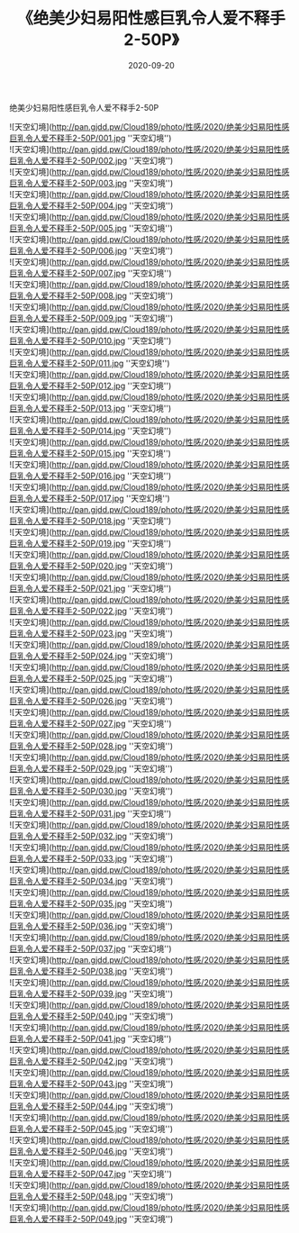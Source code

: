 ﻿---
layout: post
title:  《绝美少妇易阳性感巨乳令人爱不释手2-50P》
date:   2020-09-20
img: http://pan.gjdd.pw/Cloud189/photo/性感/2020/绝美少妇易阳性感巨乳令人爱不释手2-50P/000.jpg
categories: [美女, 性感, 泳衣]
---

绝美少妇易阳性感巨乳令人爱不释手2-50P



![天空幻境](http://pan.gjdd.pw/Cloud189/photo/性感/2020/绝美少妇易阳性感巨乳令人爱不释手2-50P/001.jpg ''天空幻境'') <br>
![天空幻境](http://pan.gjdd.pw/Cloud189/photo/性感/2020/绝美少妇易阳性感巨乳令人爱不释手2-50P/002.jpg ''天空幻境'') <br>
![天空幻境](http://pan.gjdd.pw/Cloud189/photo/性感/2020/绝美少妇易阳性感巨乳令人爱不释手2-50P/003.jpg ''天空幻境'') <br>
![天空幻境](http://pan.gjdd.pw/Cloud189/photo/性感/2020/绝美少妇易阳性感巨乳令人爱不释手2-50P/004.jpg ''天空幻境'') <br>
![天空幻境](http://pan.gjdd.pw/Cloud189/photo/性感/2020/绝美少妇易阳性感巨乳令人爱不释手2-50P/005.jpg ''天空幻境'') <br>
![天空幻境](http://pan.gjdd.pw/Cloud189/photo/性感/2020/绝美少妇易阳性感巨乳令人爱不释手2-50P/006.jpg ''天空幻境'') <br>
![天空幻境](http://pan.gjdd.pw/Cloud189/photo/性感/2020/绝美少妇易阳性感巨乳令人爱不释手2-50P/007.jpg ''天空幻境'') <br>
![天空幻境](http://pan.gjdd.pw/Cloud189/photo/性感/2020/绝美少妇易阳性感巨乳令人爱不释手2-50P/008.jpg ''天空幻境'') <br>
![天空幻境](http://pan.gjdd.pw/Cloud189/photo/性感/2020/绝美少妇易阳性感巨乳令人爱不释手2-50P/009.jpg ''天空幻境'') <br>
![天空幻境](http://pan.gjdd.pw/Cloud189/photo/性感/2020/绝美少妇易阳性感巨乳令人爱不释手2-50P/010.jpg ''天空幻境'') <br>
![天空幻境](http://pan.gjdd.pw/Cloud189/photo/性感/2020/绝美少妇易阳性感巨乳令人爱不释手2-50P/011.jpg ''天空幻境'') <br>
![天空幻境](http://pan.gjdd.pw/Cloud189/photo/性感/2020/绝美少妇易阳性感巨乳令人爱不释手2-50P/012.jpg ''天空幻境'') <br>
![天空幻境](http://pan.gjdd.pw/Cloud189/photo/性感/2020/绝美少妇易阳性感巨乳令人爱不释手2-50P/013.jpg ''天空幻境'') <br>
![天空幻境](http://pan.gjdd.pw/Cloud189/photo/性感/2020/绝美少妇易阳性感巨乳令人爱不释手2-50P/014.jpg ''天空幻境'') <br>
![天空幻境](http://pan.gjdd.pw/Cloud189/photo/性感/2020/绝美少妇易阳性感巨乳令人爱不释手2-50P/015.jpg ''天空幻境'') <br>
![天空幻境](http://pan.gjdd.pw/Cloud189/photo/性感/2020/绝美少妇易阳性感巨乳令人爱不释手2-50P/016.jpg ''天空幻境'') <br>
![天空幻境](http://pan.gjdd.pw/Cloud189/photo/性感/2020/绝美少妇易阳性感巨乳令人爱不释手2-50P/017.jpg ''天空幻境'') <br>
![天空幻境](http://pan.gjdd.pw/Cloud189/photo/性感/2020/绝美少妇易阳性感巨乳令人爱不释手2-50P/018.jpg ''天空幻境'') <br>
![天空幻境](http://pan.gjdd.pw/Cloud189/photo/性感/2020/绝美少妇易阳性感巨乳令人爱不释手2-50P/019.jpg ''天空幻境'') <br>
![天空幻境](http://pan.gjdd.pw/Cloud189/photo/性感/2020/绝美少妇易阳性感巨乳令人爱不释手2-50P/020.jpg ''天空幻境'') <br>
![天空幻境](http://pan.gjdd.pw/Cloud189/photo/性感/2020/绝美少妇易阳性感巨乳令人爱不释手2-50P/021.jpg ''天空幻境'') <br>
![天空幻境](http://pan.gjdd.pw/Cloud189/photo/性感/2020/绝美少妇易阳性感巨乳令人爱不释手2-50P/022.jpg ''天空幻境'') <br>
![天空幻境](http://pan.gjdd.pw/Cloud189/photo/性感/2020/绝美少妇易阳性感巨乳令人爱不释手2-50P/023.jpg ''天空幻境'') <br>
![天空幻境](http://pan.gjdd.pw/Cloud189/photo/性感/2020/绝美少妇易阳性感巨乳令人爱不释手2-50P/024.jpg ''天空幻境'') <br>
![天空幻境](http://pan.gjdd.pw/Cloud189/photo/性感/2020/绝美少妇易阳性感巨乳令人爱不释手2-50P/025.jpg ''天空幻境'') <br>
![天空幻境](http://pan.gjdd.pw/Cloud189/photo/性感/2020/绝美少妇易阳性感巨乳令人爱不释手2-50P/026.jpg ''天空幻境'') <br>
![天空幻境](http://pan.gjdd.pw/Cloud189/photo/性感/2020/绝美少妇易阳性感巨乳令人爱不释手2-50P/027.jpg ''天空幻境'') <br>
![天空幻境](http://pan.gjdd.pw/Cloud189/photo/性感/2020/绝美少妇易阳性感巨乳令人爱不释手2-50P/028.jpg ''天空幻境'') <br>
![天空幻境](http://pan.gjdd.pw/Cloud189/photo/性感/2020/绝美少妇易阳性感巨乳令人爱不释手2-50P/029.jpg ''天空幻境'') <br>
![天空幻境](http://pan.gjdd.pw/Cloud189/photo/性感/2020/绝美少妇易阳性感巨乳令人爱不释手2-50P/030.jpg ''天空幻境'') <br>
![天空幻境](http://pan.gjdd.pw/Cloud189/photo/性感/2020/绝美少妇易阳性感巨乳令人爱不释手2-50P/031.jpg ''天空幻境'') <br>
![天空幻境](http://pan.gjdd.pw/Cloud189/photo/性感/2020/绝美少妇易阳性感巨乳令人爱不释手2-50P/032.jpg ''天空幻境'') <br>
![天空幻境](http://pan.gjdd.pw/Cloud189/photo/性感/2020/绝美少妇易阳性感巨乳令人爱不释手2-50P/033.jpg ''天空幻境'') <br>
![天空幻境](http://pan.gjdd.pw/Cloud189/photo/性感/2020/绝美少妇易阳性感巨乳令人爱不释手2-50P/034.jpg ''天空幻境'') <br>
![天空幻境](http://pan.gjdd.pw/Cloud189/photo/性感/2020/绝美少妇易阳性感巨乳令人爱不释手2-50P/035.jpg ''天空幻境'') <br>
![天空幻境](http://pan.gjdd.pw/Cloud189/photo/性感/2020/绝美少妇易阳性感巨乳令人爱不释手2-50P/036.jpg ''天空幻境'') <br>
![天空幻境](http://pan.gjdd.pw/Cloud189/photo/性感/2020/绝美少妇易阳性感巨乳令人爱不释手2-50P/037.jpg ''天空幻境'') <br>
![天空幻境](http://pan.gjdd.pw/Cloud189/photo/性感/2020/绝美少妇易阳性感巨乳令人爱不释手2-50P/038.jpg ''天空幻境'') <br>
![天空幻境](http://pan.gjdd.pw/Cloud189/photo/性感/2020/绝美少妇易阳性感巨乳令人爱不释手2-50P/039.jpg ''天空幻境'') <br>
![天空幻境](http://pan.gjdd.pw/Cloud189/photo/性感/2020/绝美少妇易阳性感巨乳令人爱不释手2-50P/040.jpg ''天空幻境'') <br>
![天空幻境](http://pan.gjdd.pw/Cloud189/photo/性感/2020/绝美少妇易阳性感巨乳令人爱不释手2-50P/041.jpg ''天空幻境'') <br>
![天空幻境](http://pan.gjdd.pw/Cloud189/photo/性感/2020/绝美少妇易阳性感巨乳令人爱不释手2-50P/042.jpg ''天空幻境'') <br>
![天空幻境](http://pan.gjdd.pw/Cloud189/photo/性感/2020/绝美少妇易阳性感巨乳令人爱不释手2-50P/043.jpg ''天空幻境'') <br>
![天空幻境](http://pan.gjdd.pw/Cloud189/photo/性感/2020/绝美少妇易阳性感巨乳令人爱不释手2-50P/044.jpg ''天空幻境'') <br>
![天空幻境](http://pan.gjdd.pw/Cloud189/photo/性感/2020/绝美少妇易阳性感巨乳令人爱不释手2-50P/045.jpg ''天空幻境'') <br>
![天空幻境](http://pan.gjdd.pw/Cloud189/photo/性感/2020/绝美少妇易阳性感巨乳令人爱不释手2-50P/046.jpg ''天空幻境'') <br>
![天空幻境](http://pan.gjdd.pw/Cloud189/photo/性感/2020/绝美少妇易阳性感巨乳令人爱不释手2-50P/047.jpg ''天空幻境'') <br>
![天空幻境](http://pan.gjdd.pw/Cloud189/photo/性感/2020/绝美少妇易阳性感巨乳令人爱不释手2-50P/048.jpg ''天空幻境'') <br>
![天空幻境](http://pan.gjdd.pw/Cloud189/photo/性感/2020/绝美少妇易阳性感巨乳令人爱不释手2-50P/049.jpg ''天空幻境'') <br>